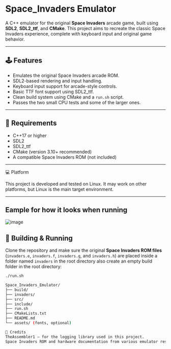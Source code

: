 # Space_Invaders Emulator

A C++ emulator for the original **Space Invaders** arcade game, built using **SDL2**, **SDL2_ttf**, and **CMake**. This project aims to recreate the classic Space Invaders experience, complete with keyboard input and original game behavior.

---

## 🕹️ Features

- Emulates the original Space Invaders arcade ROM.
- SDL2-based rendering and input handling.
- Keyboard input support for arcade-style controls.
- Basic TTF font support using SDL2_ttf.
- Clean build system using CMake and a `run.sh` script.
- Passes the two small CPU tests and some of the larger ones.

---

## 🔧 Requirements

- C++17 or higher
- SDL2
- SDL2_ttf
- CMake (version 3.10+ recommended)
- A compatible Space Invaders ROM (not included)

--- 

💻 Platform

This project is developed and tested on Linux. It may work on other platforms, but Linux is the main target environment.

---

## Eample for how it looks when running
![image](https://github.com/user-attachments/assets/acd3f249-bd84-46b1-9512-f9770fc4e94d)


## 🚀 Building & Running

Clone the repository and make sure the original **Space Invaders ROM files** (`invaders.e`, `invaders.f`, `invaders.g`, and `invaders.h`) are placed inside a folder named `invaders` in the root directory
also create an empty build folder in the root directory:

```bash
./run.sh

Space_Invaders_Emulator/
├── build/
├── invaders/
├── src/
├── include/
├── run.sh
├── CMakeLists.txt
├── README.md
└── assets/ (fonts, optional)

🙏 Credits
TheAssembler1 – for the logging library used in this project.
Space Invaders ROM and hardware documentation from various emulator resources.


